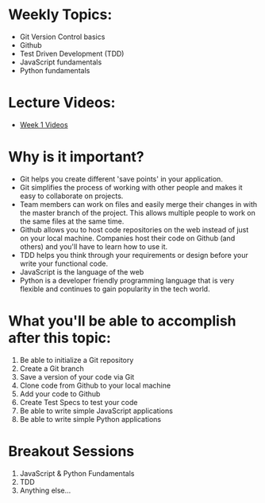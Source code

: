 # Weekly Topics:
- Git Version Control basics 
- Github
- Test Driven Development (TDD)
- JavaScript fundamentals
- Python fundamentals

# Lecture Videos:
- [Week 1 Videos](https://www.youtube.com/watch?v=Th5IZWwT5KE&list=PLu0CiQ7bzwESWqaOWLuaB4ba2OTTBMx-3)

# Why is it important?
- Git helps you create different 'save points' in your application.
- Git simplifies the process of working with other people and makes it easy to collaborate on projects. 
- Team members can work on files and easily merge their changes in with the master branch of the project. This allows multiple people to work on the same files at the same time.
- Github allows you to host code repositories on the web instead of just on your local machine. Companies host their code on Github (and others) and you'll have to learn how to use it. 
- TDD helps you think through your requirements or design before your write your functional code.
- JavaScript is the language of the web
- Python is a developer friendly programming language that is very flexible and continues to gain popularity in the tech world.

# What you'll be able to accomplish after this topic:
1. Be able to initialize a Git repository
2. Create a Git branch
3. Save a version of your code via Git
4. Clone code from Github to your local machine
5. Add your code to Github
6. Create Test Specs to test your code
7. Be able to write simple JavaScript applications
8. Be able to write simple Python applications

# Breakout Sessions
1. JavaScript & Python Fundamentals
2. TDD
3. Anything else...
